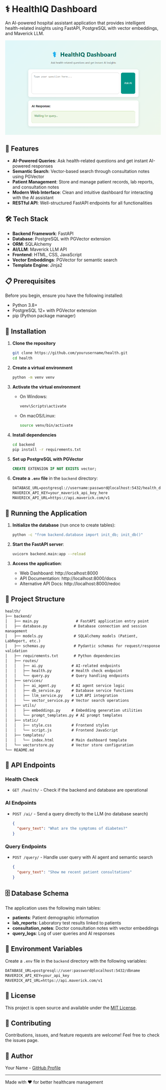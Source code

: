 # ⚕️ HealthIQ Dashboard

An AI-powered hospital assistant application that provides intelligent health-related insights using FastAPI, PostgreSQL with vector embeddings, and Maverick LLM.

![HealthIQ Dashboard](image.png)

## 🚀 Features

- **AI-Powered Queries**: Ask health-related questions and get instant AI-powered responses
- **Semantic Search**: Vector-based search through consultation notes using PGVector
- **Patient Management**: Store and manage patient records, lab reports, and consultation notes
- **Modern Web Interface**: Clean and intuitive dashboard for interacting with the AI assistant
- **RESTful API**: Well-structured FastAPI endpoints for all functionalities

## 🛠️ Tech Stack

- **Backend Framework**: FastAPI
- **Database**: PostgreSQL with PGVector extension
- **ORM**: SQLAlchemy
- **AI/LLM**: Maverick LLM API
- **Frontend**: HTML, CSS, JavaScript
- **Vector Embeddings**: PGVector for semantic search
- **Template Engine**: Jinja2

## 📋 Prerequisites

Before you begin, ensure you have the following installed:

- Python 3.8+
- PostgreSQL 12+ with PGVector extension
- pip (Python package manager)

## 🔧 Installation

1. **Clone the repository**
   ```bash
   git clone https://github.com/yourusername/health.git
   cd health
   ```

2. **Create a virtual environment**
   ```bash
   python -m venv venv
   ```

3. **Activate the virtual environment**
   - On Windows:
     ```bash
     venv\Scripts\activate
     ```
   - On macOS/Linux:
     ```bash
     source venv/bin/activate
     ```

4. **Install dependencies**
   ```bash
   cd backend
   pip install -r requirements.txt
   ```

5. **Set up PostgreSQL with PGVector**
   ```sql
   CREATE EXTENSION IF NOT EXISTS vector;
   ```

6. **Create a `.env` file** in the `backend` directory:
   ```env
   DATABASE_URL=postgresql://username:password@localhost:5432/health_db
   MAVERICK_API_KEY=your_maverick_api_key_here
   MAVERICK_API_URL=https://api.maverick.com/v1
   ```

## 🚀 Running the Application

1. **Initialize the database** (run once to create tables):
   ```bash
   python -c "from backend.database import init_db; init_db()"
   ```

2. **Start the FastAPI server**:
   ```bash
   uvicorn backend.main:app --reload
   ```

3. **Access the application**:
   - Web Dashboard: http://localhost:8000
   - API Documentation: http://localhost:8000/docs
   - Alternative API Docs: http://localhost:8000/redoc

## 📁 Project Structure

```
health/
├── backend/
│   ├── main.py                 # FastAPI application entry point
│   ├── database.py            # Database connection and session management
│   ├── models.py              # SQLAlchemy models (Patient, LabReport, etc.)
│   ├── schemas.py             # Pydantic schemas for request/response validation
│   ├── requirements.txt       # Python dependencies
│   ├── routes/
│   │   ├── ai.py             # AI-related endpoints
│   │   ├── health.py         # Health check endpoint
│   │   └── query.py          # Query handling endpoints
│   ├── services/
│   │   ├── ai_agent.py       # AI agent service logic
│   │   ├── db_service.py     # Database service functions
│   │   ├── llm_service.py    # LLM API integration
│   │   └── vector_service.py # Vector search operations
│   ├── utils/
│   │   ├── embeddings.py     # Embedding generation utilities
│   │   └── prompt_templates.py # AI prompt templates
│   ├── static/
│   │   ├── style.css         # Frontend styles
│   │   └── script.js         # Frontend JavaScript
│   ├── templates/
│   │   └── index.html        # Main dashboard template
│   └── vectorstore.py        # Vector store configuration
└── README.md
```

## 🔌 API Endpoints

### Health Check
- `GET /health/` - Check if the backend and database are operational

### AI Endpoints
- `POST /ai/` - Send a query directly to the LLM (no database search)
  ```json
  {
    "query_text": "What are the symptoms of diabetes?"
  }
  ```

### Query Endpoints
- `POST /query/` - Handle user query with AI agent and semantic search
  ```json
  {
    "query_text": "Show me recent patient consultations"
  }
  ```

## 🗄️ Database Schema

The application uses the following main tables:

- **patients**: Patient demographic information
- **lab_reports**: Laboratory test results linked to patients
- **consultation_notes**: Doctor consultation notes with vector embeddings
- **query_logs**: Log of user queries and AI responses

## 🔐 Environment Variables

Create a `.env` file in the `backend` directory with the following variables:

```env
DATABASE_URL=postgresql://user:password@localhost:5432/dbname
MAVERICK_API_KEY=your_api_key
MAVERICK_API_URL=https://api.maverick.com/v1
```

## 📝 License

This project is open source and available under the [MIT License](LICENSE).

## 🤝 Contributing

Contributions, issues, and feature requests are welcome! Feel free to check the issues page.

## 👤 Author

Your Name - [GitHub Profile](https://github.com/the-kunal-sharma)

---

Made with ❤️ for better healthcare management


